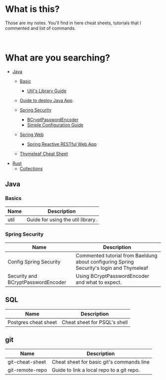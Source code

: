 
<h1>What is this?</h1>

Those are my notes. You'll find in here cheat sheets, tutorials that I commented and list of commands.

<br>

<h1> What are you searching? </h1>

* [Java](/blob/main/java)
    * [Basic](/blob/main/java/basics)
        * [Util's Library Guide](/blob/main/basics/java/util)
    * [Guide to deploy Java App](/blob/main/java/deploy.md)
    * [Spring Security](/blob/main/java/spring-security)
        * [BCryptPasswordEncoder](/blob/main/java/spring-secuirity/security-and-bcryptencoder.md)
        * [Simple Configuration Guide](/blob/main/java/spring-secuirity/config-spring-security.md)
        
    * [Spring Web](/blob/main/java/spring-web)
        * [Spring Reactive RESTful Web App](/blob/main/java/spring-web/spring-reactive-rest-web-app.md)
    * [Thymeleaf Cheat Sheet](/blob/main/java/thymeleaf-cheat-sheet.md)
* [Rust](/blob/main/rust)
    * [Collections](/blob/main/collections.md)


<h2>Java</h2>

<h3>Basics</h3>

| Name | Description |
|--|--|
| util | Guide for using the util library. |


<h3>Spring Security </h3>

| Name | Description |
|--|--|
| Config Spring Security | Commented tutorial from Baeldung about configuring Spring Security's login and Thymeleaf |
|Security and BCryptPasswordEncoder | Using BCryptPasswordEncoder and what to expect.  |


<h2>SQL</h2>

| Name | Description |
|--|--|
|Postgres cheat sheet  |  Cheat sheet for PSQL's shell |

<h2>git</h2>

| Name | Description |
|--|--|
| git-cheat-sheet | Cheat sheet for basic git's commands line |
| git-remote-repo | Guide to link a local repo to a git repo. |